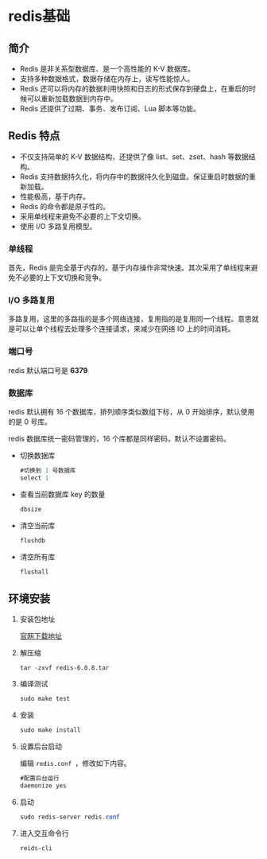 # redis基础
## 简介

- Redis 是非关系型数据库、是一个高性能的 K-V 数据库。
- 支持多种数据格式，数据存储在内存上，读写性能惊人。
- Redis 还可以将内存的数据利用快照和日志的形式保存到硬盘上，在重启的时候可以重新加载数据到内存中。
- Redis 还提供了过期、事务、发布订阅、Lua 脚本等功能。

## Redis 特点

- 不仅支持简单的 K-V 数据结构，还提供了像 list、set、zset、hash 等数据结构。
- Redis 支持数据持久化，将内存中的数据持久化到磁盘。保证重启时数据的重新加载。
- 性能极高，基于内存。
- Redis 的命令都是原子性的。
- 采用单线程来避免不必要的上下文切换。
- 使用 I/O 多路复用模型。

### 单线程

首先，Redis 是完全基于内存的，基于内存操作非常快速。其次采用了单线程来避免不必要的上下文切换和竞争。

### I/O 多路复用

多路复用，这里的多路指的是多个网络连接，复用指的是复用同一个线程。意思就是可以让单个线程去处理多个连接请求，来减少在网络 IO 上的时间消耗。

### 端口号

redis 默认端口号是 **6379**

### 数据库

redis 默认拥有 16 个数据库，排列顺序类似数组下标，从 0 开始排序，默认使用的是 0 号库。

redis 数据库统一密码管理的，16 个库都是同样密码，默认不设置密码。

- 切换数据库

  ```java
  #切换到 1 号数据库
  select 1
  ```

- 查看当前数据库 key 的数量

  ```java
  dbsize
  ```

- 清空当前库

  ```java
  flushdb
  ```

- 清空所有库

  ```java
  flushall
  ```

## 环境安装

1. 安装包地址

   [官网下载地址](https://download.redis.io/releases/?_ga=2.74174546.195969673.1626310217-1876671789.1626310217)

2. 解压缩

   ```shell
   tar -zxvf redis-6.0.8.tar 
   ```

3. 编译测试

   ```java
   sudo make test
   ```

4. 安装

   ```java
   sudo make install
   ```

5. 设置后台启动

   编辑 `redis.conf `，修改如下内容。

   ```java
   #配置后台运行
   daemonize yes
   ```

6. 启动 

   ```java
   sudo redis-server redis.conf
   ```

7. 进入交互命令行

   ```
   reids-cli
   ```

